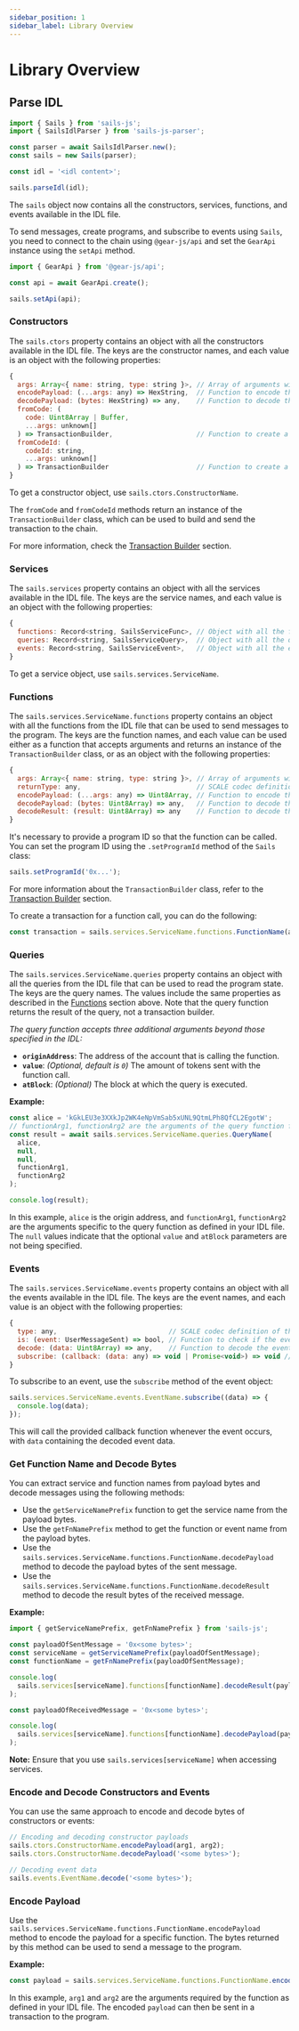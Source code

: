 ```yaml
---
sidebar_position: 1
sidebar_label: Library Overview
---
```


# Library Overview
## Parse IDL

```javascript
import { Sails } from 'sails-js';
import { SailsIdlParser } from 'sails-js-parser';

const parser = await SailsIdlParser.new();
const sails = new Sails(parser);

const idl = '<idl content>';

sails.parseIdl(idl);
```

The `sails` object now contains all the constructors, services, functions, and events available in the IDL file.

To send messages, create programs, and subscribe to events using `Sails`, you need to connect to the chain using `@gear-js/api` and set the `GearApi` instance using the `setApi` method.

```javascript
import { GearApi } from '@gear-js/api';

const api = await GearApi.create();

sails.setApi(api);
```

### Constructors

The `sails.ctors` property contains an object with all the constructors available in the IDL file. The keys are the constructor names, and each value is an object with the following properties:

```javascript
{
  args: Array<{ name: string, type: string }>, // Array of arguments with their names and SCALE codec types
  encodePayload: (...args: any) => HexString,  // Function to encode the payload
  decodePayload: (bytes: HexString) => any,    // Function to decode the payload
  fromCode: (
    code: Uint8Array | Buffer,
    ...args: unknown[]
  ) => TransactionBuilder,                     // Function to create a transaction builder to deploy the program using code bytes
  fromCodeId: (
    codeId: string,
    ...args: unknown[]
  ) => TransactionBuilder                      // Function to create a transaction builder to deploy the program using a code ID
}
```

To get a constructor object, use `sails.ctors.ConstructorName`.

The `fromCode` and `fromCodeId` methods return an instance of the `TransactionBuilder` class, which can be used to build and send the transaction to the chain.

For more information, check the [Transaction Builder](#transaction-builder) section.

### Services

The `sails.services` property contains an object with all the services available in the IDL file. The keys are the service names, and each value is an object with the following properties:

```javascript
{
  functions: Record<string, SailsServiceFunc>, // Object with all the functions available in the service
  queries: Record<string, SailsServiceQuery>,  // Object with all the queries available in the service
  events: Record<string, SailsServiceEvent>,   // Object with all the events available in the service
}
```

To get a service object, use `sails.services.ServiceName`.

### Functions

The `sails.services.ServiceName.functions` property contains an object with all the functions from the IDL file that can be used to send messages to the program. The keys are the function names, and each value can be used either as a function that accepts arguments and returns an instance of the `TransactionBuilder` class, or as an object with the following properties:

```javascript
{
  args: Array<{ name: string, type: string }>, // Array of arguments with their names and SCALE codec types
  returnType: any,                             // SCALE codec definition of the return type
  encodePayload: (...args: any) => Uint8Array, // Function to encode the payload
  decodePayload: (bytes: Uint8Array) => any,   // Function to decode the payload
  decodeResult: (result: Uint8Array) => any    // Function to decode the result
}
```

It's necessary to provide a program ID so that the function can be called. You can set the program ID using the `.setProgramId` method of the `Sails` class:

```javascript
sails.setProgramId('0x...');
```

For more information about the `TransactionBuilder` class, refer to the [Transaction Builder](#transaction-builder) section.

To create a transaction for a function call, you can do the following:

```javascript
const transaction = sails.services.ServiceName.functions.FunctionName(arg1, arg2);
```

### Queries

The `sails.services.ServiceName.queries` property contains an object with all the queries from the IDL file that can be used to read the program state. The keys are the query names. The values include the same properties as described in the [Functions](#functions) section above. Note that the query function returns the result of the query, not a transaction builder.

*The query function accepts three additional arguments beyond those specified in the IDL:*

- **`originAddress`**: The address of the account that is calling the function.
- **`value`**: *(Optional, default is `0`)* The amount of tokens sent with the function call.
- **`atBlock`**: *(Optional)* The block at which the query is executed.

**Example:**

```javascript
const alice = 'kGkLEU3e3XXkJp2WK4eNpVmSab5xUNL9QtmLPh8QfCL2EgotW';
// functionArg1, functionArg2 are the arguments of the query function from the IDL file
const result = await sails.services.ServiceName.queries.QueryName(
  alice,
  null,
  null,
  functionArg1,
  functionArg2
);

console.log(result);
```

In this example, `alice` is the origin address, and `functionArg1`, `functionArg2` are the arguments specific to the query function as defined in your IDL file. The `null` values indicate that the optional `value` and `atBlock` parameters are not being specified.

### Events

The `sails.services.ServiceName.events` property contains an object with all the events available in the IDL file. The keys are the event names, and each value is an object with the following properties:

```javascript
{
  type: any,                            // SCALE codec definition of the event
  is: (event: UserMessageSent) => bool, // Function to check if the event is of the specific type
  decode: (data: Uint8Array) => any,    // Function to decode the event data
  subscribe: (callback: (data: any) => void | Promise<void>) => void // Function to subscribe to the event
}
```

To subscribe to an event, use the `subscribe` method of the event object:

```javascript
sails.services.ServiceName.events.EventName.subscribe((data) => {
  console.log(data);
});
```

This will call the provided callback function whenever the event occurs, with `data` containing the decoded event data.

### Get Function Name and Decode Bytes

You can extract service and function names from payload bytes and decode messages using the following methods:

- Use the `getServiceNamePrefix` function to get the service name from the payload bytes.
- Use the `getFnNamePrefix` method to get the function or event name from the payload bytes.
- Use the `sails.services.ServiceName.functions.FunctionName.decodePayload` method to decode the payload bytes of the sent message.
- Use the `sails.services.ServiceName.functions.FunctionName.decodeResult` method to decode the result bytes of the received message.

**Example:**

```javascript
import { getServiceNamePrefix, getFnNamePrefix } from 'sails-js';

const payloadOfSentMessage = '0x<some bytes>';
const serviceName = getServiceNamePrefix(payloadOfSentMessage);
const functionName = getFnNamePrefix(payloadOfSentMessage);

console.log(
  sails.services[serviceName].functions[functionName].decodeResult(payloadOfSentMessage)
);

const payloadOfReceivedMessage = '0x<some bytes>';

console.log(
  sails.services[serviceName].functions[functionName].decodePayload(payloadOfReceivedMessage)
);
```

**Note:** Ensure that you use `sails.services[serviceName]` when accessing services.

### Encode and Decode Constructors and Events

You can use the same approach to encode and decode bytes of constructors or events:

```javascript
// Encoding and decoding constructor payloads
sails.ctors.ConstructorName.encodePayload(arg1, arg2);
sails.ctors.ConstructorName.decodePayload('<some bytes>');

// Decoding event data
sails.events.EventName.decode('<some bytes>');
```

### Encode Payload

Use the `sails.services.ServiceName.functions.FunctionName.encodePayload` method to encode the payload for a specific function. The bytes returned by this method can be used to send a message to the program.

**Example:**

```javascript
const payload = sails.services.ServiceName.functions.FunctionName.encodePayload(arg1, arg2);
```

In this example, `arg1` and `arg2` are the arguments required by the function as defined in your IDL file. The encoded `payload` can then be sent in a transaction to the program.